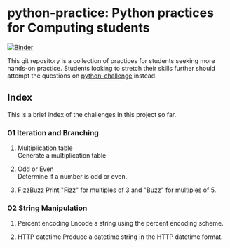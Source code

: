 # python-practice: Python practices for Computing students
[![Binder](https://mybinder.org/badge_logo.svg)](https://mybinder.org/v2/gh/ngjunsiang/python-practice.git/master)

This git repository is a collection of practices for students seeking more hands-on practice. Students looking to stretch their skills further should attempt the questions on [python-challenge](https://github.com/ngjunsiang/python-challenge) instead.

## Index

This is a brief index of the challenges in this project so far.

### 01 Iteration and Branching

1. Multiplication table  
   Generate a multiplication table

2. Odd or Even  
   Determine if a number is odd or even.

3. FizzBuzz
   Print "Fizz" for multiples of 3 and "Buzz" for multiples of 5.

### 02 String Manipulation

1. Percent encoding
   Encode a string using the percent encoding scheme.

2. HTTP datetime
   Produce a datetime string in the HTTP datetime format.
